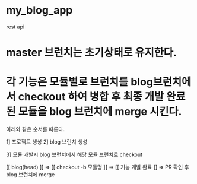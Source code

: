 # my_blog_app
rest api


# master 브런치는 초기상태로 유지한다.

# 각 기능은 모듈별로 브런치를 blog브런치에서 checkout 하여 병합 후 최종 개발 완료된 모듈을 blog 브런치에 merge 시킨다.

아래와 같은 순서를 따른다.

1] 프로잭트 생성
2] blog 브런치 생성

3] 모듈 개발시 blog 브런치에서 해당 모듈 브런치로 checkout 
 
   [[ blog(head) ]] =>  [[ checkout -b 모듈명 ]]  => [[ 기능 개발 완료 ]] => PR 확인 후 blog 브런치에 merge
   
